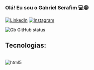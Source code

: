 
### Olá! Eu sou o Gabriel Serafim 💻😁

[![LinkedIn](https://img.shields.io/badge/LinkedIn-0077B5?style=for-the-badge&logo=linkedin&logoColor=white)](https://www.linkedin.com/in/gabriel-serafim-28976a182/)
[![Instagram]( 	https://img.shields.io/badge/Instagram-E4405F?style=for-the-badge&logo=instagram&logoColor=white)](https://www.linkedin.com/in/gabriel-serafim-28976a182/)

![Gb GitHub status](https://github-readme-stats.vercel.app/api/top-langs/?username=gbserafim&hide_progress=true)

## Tecnologias:

<div style="display: inline_block"><br/>
  <img src=" 	https://img.shields.io/badge/HTML5-E34F26?style=for-the-badge&logo=html5&logoColor=white" alt="html5" align="center">
  
</div>
